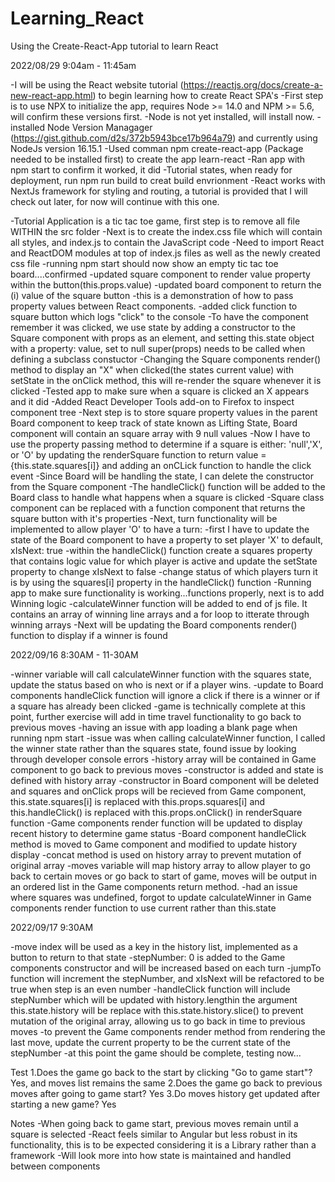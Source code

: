 # Learning_React
 Using the Create-React-App tutorial to learn React

2022/08/29
9:04am - 11:45am

-I will be using the React website tutorial (https://reactjs.org/docs/create-a-new-react-app.html) to 
 begin learning how to create React SPA's
-First step is to use NPX to initialize the app, requires Node >= 14.0 and NPM >= 5.6, will confirm 
 these versions first.
 -Node is not yet installed, will install now.
 -installed Node Version Managager (https://gist.github.com/d2s/372b5943bce17b964a79) and currently 
  using NodeJs version 16.15.1
 -Used comman npm create-react-app (Package needed to be installed first) to create the app 
  learn-react
 -Ran app with npm start to confirm it worked, it did
-Tutorial states, when ready for deployment, run npm run build to creat build envrionment
-React works with NextJs framework for styling and routing, a tutorial is provided that I will
 check out later, for now will continue with this one.

-Tutorial Application is a tic tac toe game, first step is to remove all file WITHIN the src folder
-Next is to create the index.css file which will contain all styles, and index.js to contain the
 JavaScript code
-Need to import React and ReactDOM modules at top of index.js files as well as the newly created
 css file
-running npm start should now show an empty tic tac toe board....confirmed
-updated square component to render value property within the button(this.props.value)
-updated board component to return the (i) value of the square button
 -this is a demonstration of how to pass property values between React components.
-added click function to square button which logs "click" to the console
-To have the component remember it was clicked, we use state by adding a constructor to the Square
 component with props as an element, and setting this.state object with a property: value, set to null
 super(props) needs to be called when defining a subclass constuctor
-Changing the Square components render() method to display an "X" when clicked(the states current
 value) with setState in the onClick method, this will re-render the square whenever it is clicked
-Tested app to make sure when a square is clicked an X appears and it did
-Added React Developer Tools add-on to Firefox to inspect component tree
-Next step is to store square property values in the parent Board component to keep track of state
 known as Lifting State, Board component will contain an square array with 9 null values
-Now I have to use the property passing method to determine if a square is either: 'null','X', or 'O'
 by updating the renderSquare function to return value = {this.state.squares[i]} and adding an onCLick
 function to handle the click event
-Since Board will be handling the state, I can delete the constructor from the Square component
-The handleClick() function will be added to the Board class to handle what happens when a square is
 clicked
-Square class component can be replaced with a function component that returns the square button with
 it's properties
-Next, turn functionality will be implemented to allow player 'O' to have a turn:
 -first I have to update the state of the Board component to have a property to set player 'X' to
  default, xIsNext: true
 -within the handleClick() function create a squares property that contains logic value for which 
  player is active and update the setState property to change xIsNext to false
 -change status of which players turn it is by using the squares[i] property in the handleClick()
  function
-Running app to make sure functionality is working...functions properly, next is to add Winning logic
-calculateWinner function will be added to end of js file. It contains an array of winning line arrays
 and a for loop to itterate through winning arrays
-Next will be updating the Board components render() function to display if a winner is found

2022/09/16
8:30AM - 11-30AM

-winner variable will call calculateWinner function with the squares state, update the status based on
 who is next or if a player wins.
-update to Board components handleClick function will ignore a click if there is a winner or if a 
 square has already been clicked
-game is technically complete at this point, further exercise will add in time travel functionality
 to go back to previous moves
-having an issue with app loading a blank page when running npm start
 -issue was when calling calculateWinner function, I called the winner state rather than the squares
  state, found issue by looking through developer console errors
-history array will be contained in Game component to go back to previous moves
 -constructor is added and state is defined with history array
-constructor in Board component will be deleted and squares and onClick props will be recieved from 
 Game component, this.state.squares[i] is replaced with this.props.squares[i] and this.handleClick()
 is replaced with this.props.onClick() in renderSquare function
-Game components render function will be updated to display recent history to determine game status
-Board component handleClick method is moved to Game component and modified to update history display
 -concat method is used on history array to prevent mutation of original array
-moves variable will map history array to allow player to go back to certain moves or go back to start
 of game, moves will be output in an ordered list in the Game components return method.
-had an issue where squares was undefined, forgot to update calculateWinner in Game components render
 function to use current rather than this.state

2022/09/17
9:30AM

-move index will be used as a key in the history list, implemented as a button to return to that
 state
-stepNumber: 0 is added to the Game components constructor and will be increased based on each turn
-jumpTo function will increment the stepNumber, and xIsNext will be refactored to be true when step
 is an even number
-handleClick function will include stepNumber which will be updated with history.lengthin the argument
 this.state.history will be replace with this.state.history.slice() to prevent mutation of the 
 original array, allowing us to go back in time to previous moves
-to prevent the Game components render method from rendering the last move, update the current 
 property to be the current state of the stepNumber
-at this point the game should be complete, testing now...

Test
1.Does the game go back to the start by clicking "Go to game start"?
  Yes, and moves list remains the same
2.Does the game go back to previous moves after going to game start?
  Yes
3.Do moves history get updated after starting a new game?
  Yes

Notes
-When going back to game start, previous moves remain until a square is selected
-React feels similar to Angular but less robust in its functionality, this is to be expected 
 considering it is a Library rather than a framework
-Will look more into how state is maintained and handled between components